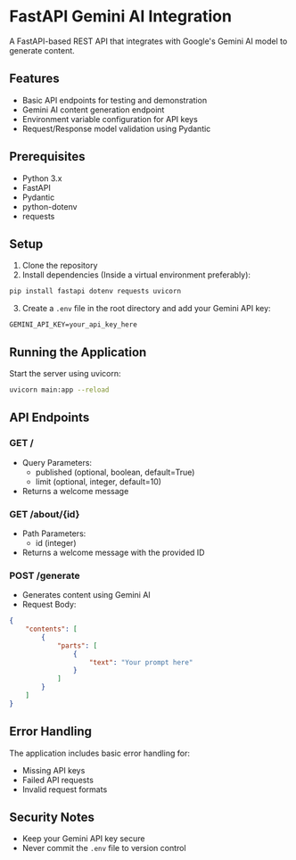 # FastAPI Gemini AI Integration

A FastAPI-based REST API that integrates with Google's Gemini AI model to generate content.

## Features

- Basic API endpoints for testing and demonstration
- Gemini AI content generation endpoint
- Environment variable configuration for API keys
- Request/Response model validation using Pydantic

## Prerequisites

- Python 3.x
- FastAPI
- Pydantic
- python-dotenv
- requests

## Setup

1. Clone the repository
2. Install dependencies (Inside a virtual environment preferably):
```bash
pip install fastapi dotenv requests uvicorn
```
3. Create a `.env` file in the root directory and add your Gemini API key:
```
GEMINI_API_KEY=your_api_key_here
```

## Running the Application

Start the server using uvicorn:

```bash
uvicorn main:app --reload
```

## API Endpoints

### GET /
- Query Parameters:
  - published (optional, boolean, default=True)
  - limit (optional, integer, default=10)
- Returns a welcome message

### GET /about/{id}
- Path Parameters:
  - id (integer)
- Returns a welcome message with the provided ID

### POST /generate
- Generates content using Gemini AI
- Request Body:
```json
{
    "contents": [
        {
            "parts": [
                {
                    "text": "Your prompt here"
                }
            ]
        }
    ]
}
```

## Error Handling

The application includes basic error handling for:
- Missing API keys
- Failed API requests
- Invalid request formats

## Security Notes

- Keep your Gemini API key secure
- Never commit the `.env` file to version control
